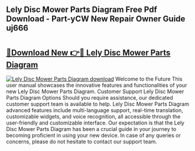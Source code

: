 ## Lely Disc Mower Parts Diagram Free Pdf Download - Part-yCW New Repair Owner Guide uj666

# <h2><a href="http://dfpc9b1.blite.top/?on=Lely+Disc+Mower+Parts+Diagram">🔗Download New 👉🔴 Lely Disc Mower Parts Diagram</a></h2>

[![Lely Disc Mower Parts Diagram download](https://i.imgur.com/lujVjoI.png)](http://dfpc9b1.blite.top/?on=Lely+Disc+Mower+Parts+Diagram)
Welcome to the Future This user manual showcases the innovative features and functionalities of your new Lely Disc Mower Parts Diagram. Customer Support Lely Disc Mower Parts Diagram Options Should you require assistance, our dedicated customer support team is available to help. Lely Disc Mower Parts Diagram advanced features include multi-language support, real-time translation, customizable widgets, and voice recognition, all accessible through the user-friendly and customizable interface. Our expectation is that the Lely Disc Mower Parts Diagram has been a crucial guide in your journey to becoming proficient in using your new device. In case of any queries or concerns, please do not hesitate to contact our support team.
